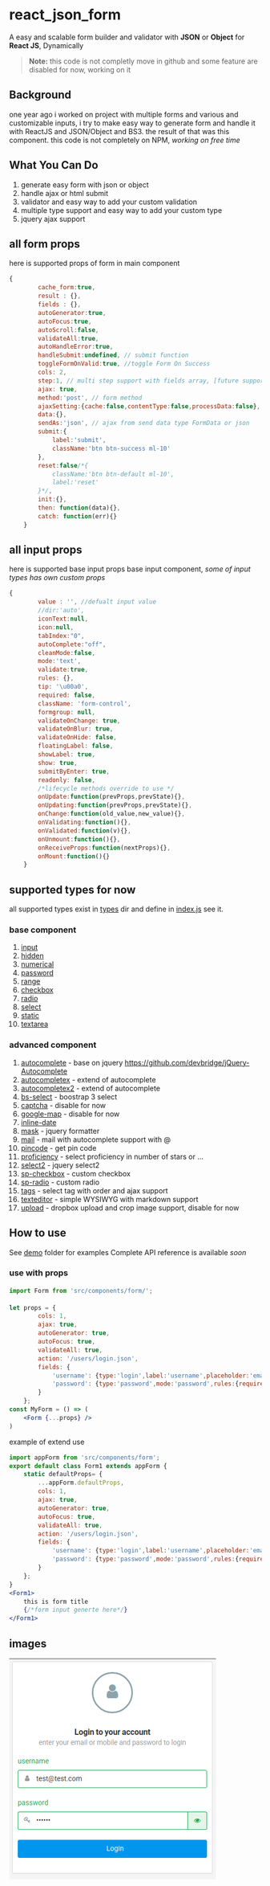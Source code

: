 # react_json_form
A easy and scalable form builder and validator with **JSON** or **Object** for **React JS**, Dynamically
> **Note:** this code is not completly move in github and some feature are disabled for now, working on it

## Background
one year ago i worked on project with multiple forms and various and customizable inputs, i try to make easy way to generate form and handle it with ReactJS and JSON/Object and BS3. the result of that was this component.
this code is not completely on NPM, _working on free time_                                                                                        
## What You Can Do
 1. generate easy form with json or object
 2. handle ajax or html submit
 3. validator and easy way to add your custom validation
 4. multiple type support and easy way to add your custom type
 5. jquery ajax support

## all form props
here is supported props of form in main component

```jsx
{
        cache_form:true,
        result : {},
        fields : {},
        autoGenerator:true,
        autoFocus:true,
        autoScroll:false,
        validateAll:true,
        autoHandleError:true,
        handleSubmit:undefined, // submit function
        toggleFormOnValid:true, //toggle Form On Success
        cols: 2,
        step:1, // multi step support with fields array, [future support]
        ajax: true,
        method:'post', // form method
        ajaxSetting:{cache:false,contentType:false,processData:false},
        data:{},
        sendAs:'json', // ajax from send data type FormData or json
        submit:{
            label:'submit',
            className:'btn btn-success ml-10'
        },
        reset:false/*{
            className:'btn btn-default ml-10',
            label:'reset'
        }*/,
        init:{},
        then: function(data){},
        catch: function(err){}
    }
```
## all input props
here is supported base input props base input component, _some of input types has own custom props_

```jsx
{
        value : '', //defualt input value
        //dir:'auto',
        iconText:null,
        icon:null,
        tabIndex:"0",
        autoComplete:"off",
        cleanMode:false,
        mode:'text',
        validate:true,
        rules: {},
        tip: '\u00a0',
        required: false,
        className: 'form-control',
        formgroup: null,
        validateOnChange: true,
        validateOnBlur: true,
        validateOnHide: false,
        floatingLabel: false,
        showLabel: true,
        show: true,
        submitByEnter: true,
        readonly: false,
        /*lifecycle methods override to use */
        onUpdate:function(prevProps,prevState){},
        onUpdating:function(prevProps,prevState){},
        onChange:function(old_value,new_value){},
        onValidating:function(){},
        onValidated:function(v){},
        onUnmount:function(){},
        onReceiveProps:function(nextProps){},
        onMount:function(){}
    }
```
## supported types for now
all supported types exist in [types](src/components/form/types) dir and define in [index.js](src/components/form/types/index.js) see it. 
### base component
1. [input](src/components/form/types/input.js)
1. [hidden](src/components/form/types/hidden.js)
1. [numerical](src/components/form/types/numerical.js)
1. [password](src/components/form/types/password.js)
1. [range](src/components/form/types/range.js)
1. [checkbox](src/components/form/types/checkbox.js)
2. [radio](src/components/form/types/radio.js)
2. [select](src/components/form/types/select.js)
2. [static](src/components/form/types/static.js)
2. [textarea](src/components/form/types/textarea.js)

### advanced component
1. [autocomplete](src/components/form/types/autocomplete.js) - base on jquery https://github.com/devbridge/jQuery-Autocomplete
1. [autocompletex](src/components/form/types/autocompletex.js) - extend of autocomplete
1. [autocompletex2](src/components/form/types/autocompletex2.js) - extend of autocomplete
1. [bs-select](src/components/form/types/bs-select.js) - boostrap 3 select
1. [captcha](src/components/form/types/captcha.js) - disable for now
1. [google-map](src/components/form/types/google-map.js) - disable for now
1. [inline-date](src/components/form/types/inline-date.js)
1. [mask](src/components/form/types/mask.js) - jquery formatter
1. [mail](src/components/form/types/mail.js) - mail with autocomplete support with @
1. [pincode](src/components/form/types/pincode.js) - get pin code
1. [proficiency](src/components/form/types/proficiency.js) - select proficiency in number of stars or ...
1. [select2](src/components/form/types/select2.js) - jquery select2
1. [sp-checkbox](src/components/form/types/sp-checkbox.js) - custom checkbox
1. [sp-radio](src/components/form/types/sp-radio.js) - custom radio
1. [tags](src/components/form/types/tags.js) - select tag with order and ajax support
1. [texteditor](src/components/form/types/texteditor.js) - simple WYSIWYG with markdown support
1. [upload](src/components/form/types/upload.js) - dropbox upload and crop image support, disable for now



## How to use
See [demo](src/demo) folder for examples
Complete API reference is available _soon_

### use with props
```jsx
import Form from 'src/components/form/';

let props = {
        cols: 1,
        ajax: true,
        autoGenerator: true,
        autoFocus: true,
        validateAll: true,
        action: '/users/login.json',
        fields: {
            'username': {type:'login',label:'username',placeholder:'email or phone number',value:''},
            'password': {type:'password',mode:'password',rules:{required:true},icon:'key', placeholder:'password', label:'password',value:''}
        }
    };
const MyForm = () => (
    <Form {...props} />
)
```
example of extend use
```jsx 
import appForm from 'src/components/form';
export default class Form1 extends appForm {
    static defaultProps= {
        ...appForm.defaultProps,
        cols: 1,
        ajax: true,
        autoGenerator: true,
        autoFocus: true,
        validateAll: true,
        action: '/users/login.json',
        fields: {
            'username': {type:'login',label:'username',placeholder:'email or phone number',value:''},
            'password': {type:'password',mode:'password',rules:{required:true},icon:'key', placeholder:'password', label:'password',value:''}
        }
    };
}
<Form1>
    this is form title
    {/*form input generte here*/}
</Form1>
```

## images
![login page](https://github.com/Na5a/react_json_form/raw/master/public/images/login.png)

